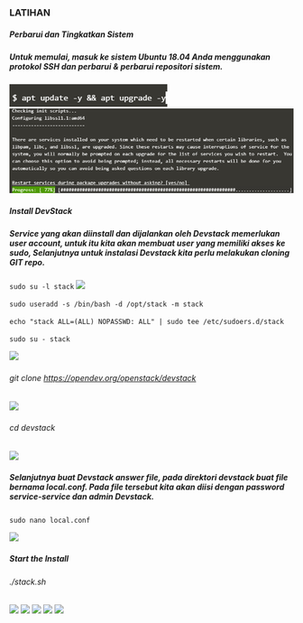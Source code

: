 ### LATIHAN
##### Perbarui dan Tingkatkan Sistem
##### Untuk memulai, masuk ke sistem Ubuntu 18.04 Anda menggunakan protokol SSH dan perbarui & perbarui repositori sistem.
![](https://github.com/Tyassasmita/tekn-cloud-computing/blob/master/minggu-04/Screenshot_0.png)
![](https://github.com/Tyassasmita/tekn-cloud-computing/blob/master/minggu-04/Screenshot_1.png)
##### Install DevStack
##### Service yang akan diinstall dan dijalankan oleh Devstack memerlukan user account, untuk itu kita akan membuat user yang memiliki akses ke sudo, Selanjutnya untuk instalasi Devstack kita perlu melakukan cloning GIT repo.
``` sudo su -l stack ```
![](https://github.com/Tyassasmita/tekn-cloud-computing/blob/master/minggu-04/Screenshot_3.png)

```sudo useradd -s /bin/bash -d /opt/stack -m stack ```

```echo "stack ALL=(ALL) NOPASSWD: ALL" | sudo tee /etc/sudoers.d/stack```

```sudo su - stack```

![](https://github.com/Tyassasmita/tekn-cloud-computing/blob/master/minggu-04/1.jpg)
###### git clone https://opendev.org/openstack/devstack
![](https://github.com/Tyassasmita/tekn-cloud-computing/blob/master/minggu-04/2.jpg)
######  cd devstack
![](https://github.com/Tyassasmita/tekn-cloud-computing/blob/master/minggu-04/3.jpg)
##### Selanjutnya buat Devstack answer file, pada direktori devstack buat file bernama local.conf. Pada file tersebut kita akan diisi dengan password service-service dan admin Devstack.
``` sudo nano local.conf ```

![](https://github.com/Tyassasmita/tekn-cloud-computing/blob/master/minggu-04/Screenshot_6.png)
##### Start the Install
###### ./stack.sh
![](https://github.com/Tyassasmita/tekn-cloud-computing/blob/master/minggu-04/Screenshot_7.png)
![](https://github.com/Tyassasmita/tekn-cloud-computing/blob/master/minggu-04/4.jpg)
![](https://github.com/Tyassasmita/tekn-cloud-computing/blob/master/minggu-04/5.jpg)
![](https://github.com/Tyassasmita/tekn-cloud-computing/blob/master/minggu-04/Screenshot_8.png)
![](https://github.com/Tyassasmita/tekn-cloud-computing/blob/master/minggu-04/Screenshot_9.png)
